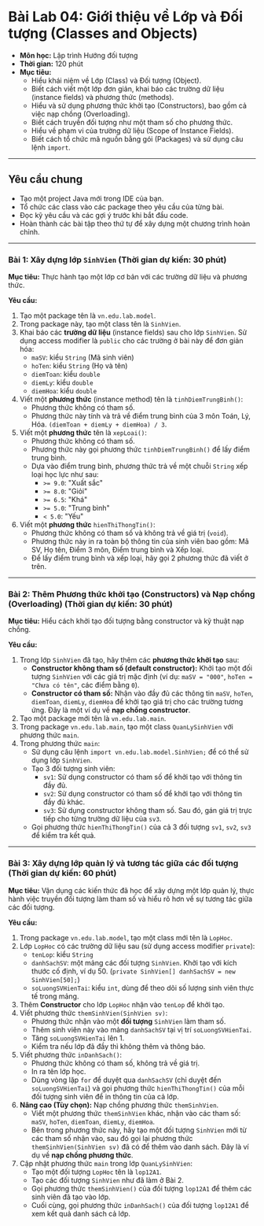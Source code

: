 # Bài Lab 04: Giới thiệu về Lớp và Đối tượng (Classes and Objects)

- **Môn học:** Lập trình Hướng đối tượng
- **Thời gian:** 120 phút
- **Mục tiêu:**
  - Hiểu khái niệm về Lớp (Class) và Đối tượng (Object).
  - Biết cách viết một lớp đơn giản, khai báo các trường dữ liệu (instance fields) và phương thức (methods).
  - Hiểu và sử dụng phương thức khởi tạo (Constructors), bao gồm cả việc nạp chồng (Overloading).
  - Biết cách truyền đối tượng như một tham số cho phương thức.
  - Hiểu về phạm vi của trường dữ liệu (Scope of Instance Fields).
  - Biết cách tổ chức mã nguồn bằng gói (Packages) và sử dụng câu lệnh `import`.

---

## Yêu cầu chung

- Tạo một project Java mới trong IDE của bạn.
- Tổ chức các class vào các package theo yêu cầu của từng bài.
- Đọc kỹ yêu cầu và các gợi ý trước khi bắt đầu code.
- Hoàn thành các bài tập theo thứ tự để xây dựng một chương trình hoàn chỉnh.

---

### **Bài 1: Xây dựng lớp `SinhVien` (Thời gian dự kiến: 30 phút)**

**Mục tiêu:** Thực hành tạo một lớp cơ bản với các trường dữ liệu và phương thức.

**Yêu cầu:**

1.  Tạo một package tên là `vn.edu.lab.model`.
2.  Trong package này, tạo một class tên là `SinhVien`.
3.  Khai báo các **trường dữ liệu** (instance fields) sau cho lớp `SinhVien`. Sử dụng access modifier là `public` cho các trường ở bài này để đơn giản hóa:
    -   `maSV`: kiểu `String` (Mã sinh viên)
    -   `hoTen`: kiểu `String` (Họ và tên)
    -   `diemToan`: kiểu `double`
    -   `diemLy`: kiểu `double`
    -   `diemHoa`: kiểu `double`
4.  Viết một **phương thức** (instance method) tên là `tinhDiemTrungBinh()`:
    -   Phương thức không có tham số.
    -   Phương thức này tính và trả về điểm trung bình của 3 môn Toán, Lý, Hóa. `(diemToan + diemLy + diemHoa) / 3`.
5.  Viết một **phương thức** tên là `xepLoai()`:
    -   Phương thức không có tham số.
    -   Phương thức này gọi phương thức `tinhDiemTrungBinh()` để lấy điểm trung bình.
    -   Dựa vào điểm trung bình, phương thức trả về một chuỗi `String` xếp loại học lực như sau:
        -   `>= 9.0`: "Xuất sắc"
        -   `>= 8.0`: "Giỏi"
        -   `>= 6.5`: "Khá"
        -   `>= 5.0`: "Trung bình"
        -   `< 5.0`: "Yếu"
6.  Viết một **phương thức** `hienThiThongTin()`:
    -   Phương thức không có tham số và không trả về giá trị (`void`).
    -   Phương thức này in ra toàn bộ thông tin của sinh viên bao gồm: Mã SV, Họ tên, Điểm 3 môn, Điểm trung bình và Xếp loại.
    -   Để lấy điểm trung bình và xếp loại, hãy gọi 2 phương thức đã viết ở trên.

---

### **Bài 2: Thêm Phương thức khởi tạo (Constructors) và Nạp chồng (Overloading) (Thời gian dự kiến: 30 phút)**

**Mục tiêu:** Hiểu cách khởi tạo đối tượng bằng constructor và kỹ thuật nạp chồng.

**Yêu cầu:**

1.  Trong lớp `SinhVien` đã tạo, hãy thêm các **phương thức khởi tạo** sau:
    -   **Constructor không tham số (default constructor):** Khởi tạo một đối tượng `SinhVien` với các giá trị mặc định (ví dụ: `maSV = "000"`, `hoTen = "Chưa có tên"`, các điểm bằng `0`).
    -   **Constructor có tham số:** Nhận vào đầy đủ các thông tin `maSV`, `hoTen`, `diemToan`, `diemLy`, `diemHoa` để khởi tạo giá trị cho các trường tương ứng. Đây là một ví dụ về **nạp chồng constructor**.
2.  Tạo một package mới tên là `vn.edu.lab.main`.
3.  Trong package `vn.edu.lab.main`, tạo một class `QuanLySinhVien` với phương thức `main`.
4.  Trong phương thức `main`:
    -   Sử dụng câu lệnh `import vn.edu.lab.model.SinhVien;` để có thể sử dụng lớp `SinhVien`.
    -   Tạo 3 đối tượng sinh viên:
        -   `sv1`: Sử dụng constructor có tham số để khởi tạo với thông tin đầy đủ.
        -   `sv2`: Sử dụng constructor có tham số để khởi tạo với thông tin đầy đủ khác.
        -   `sv3`: Sử dụng constructor không tham số. Sau đó, gán giá trị trực tiếp cho từng trường dữ liệu của `sv3`.
    -   Gọi phương thức `hienThiThongTin()` của cả 3 đối tượng `sv1`, `sv2`, `sv3` để kiểm tra kết quả.

---

### **Bài 3: Xây dựng lớp quản lý và tương tác giữa các đối tượng (Thời gian dự kiến: 60 phút)**

**Mục tiêu:** Vận dụng các kiến thức đã học để xây dựng một lớp quản lý, thực hành việc truyền đối tượng làm tham số và hiểu rõ hơn về sự tương tác giữa các đối tượng.

**Yêu cầu:**

1.  Trong package `vn.edu.lab.model`, tạo một class mới tên là `LopHoc`.
2.  Lớp `LopHoc` có các trường dữ liệu sau (sử dụng access modifier `private`):
    -   `tenLop`: kiểu `String`
    -   `danhSachSV`: một mảng các đối tượng `SinhVien`. Khởi tạo với kích thước cố định, ví dụ 50. (`private SinhVien[] danhSachSV = new SinhVien[50];`)
    -   `soLuongSVHienTai`: kiểu `int`, dùng để theo dõi số lượng sinh viên thực tế trong mảng.
3.  Thêm **Constructor** cho lớp `LopHoc` nhận vào `tenLop` để khởi tạo.
4.  Viết phương thức `themSinhVien(SinhVien sv)`:
    -   Phương thức nhận vào một **đối tượng** `SinhVien` làm tham số.
    -   Thêm sinh viên này vào mảng `danhSachSV` tại vị trí `soLuongSVHienTai`.
    -   Tăng `soLuongSVHienTai` lên 1.
    -   Kiểm tra nếu lớp đã đầy thì không thêm và thông báo.
5.  Viết phương thức `inDanhSach()`:
    -   Phương thức không có tham số, không trả về giá trị.
    -   In ra tên lớp học.
    -   Dùng vòng lặp `for` để duyệt qua `danhSachSV` (chỉ duyệt đến `soLuongSVHienTai`) và gọi phương thức `hienThiThongTin()` của mỗi đối tượng sinh viên để in thông tin của cả lớp.
6.  **Nâng cao (Tùy chọn):** Nạp chồng phương thức `themSinhVien`.
    -   Viết một phương thức `themSinhVien` khác, nhận vào các tham số: `maSV`, `hoTen`, `diemToan`, `diemLy`, `diemHoa`.
    -   Bên trong phương thức này, hãy tạo một đối tượng `SinhVien` mới từ các tham số nhận vào, sau đó gọi lại phương thức `themSinhVien(SinhVien sv)` đã có để thêm vào danh sách. Đây là ví dụ về **nạp chồng phương thức**.
7.  Cập nhật phương thức `main` trong lớp `QuanLySinhVien`:
    -   Tạo một đối tượng `LopHoc` tên là `lop12A1`.
    -   Tạo các đối tượng `SinhVien` như đã làm ở Bài 2.
    -   Gọi phương thức `themSinhVien()` của đối tượng `lop12A1` để thêm các sinh viên đã tạo vào lớp.
    -   Cuối cùng, gọi phương thức `inDanhSach()` của đối tượng `lop12A1` để xem kết quả danh sách cả lớp.
